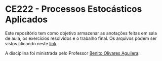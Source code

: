 # CE222 - Processos Estocásticos Aplicados

Este repositório tem como objetivo armazenar as anotações feitas em sala
de aula, os exercícios resolvidos e o trabalho final. Os arquivos podem
ser vistos clicando neste [link](https://andryas.github.io/CE222/).

A disciplina foi ministrada pelo Professor
[Benito Olivares Aguilera](https://docs.ufpr.br/~benitoag/).
